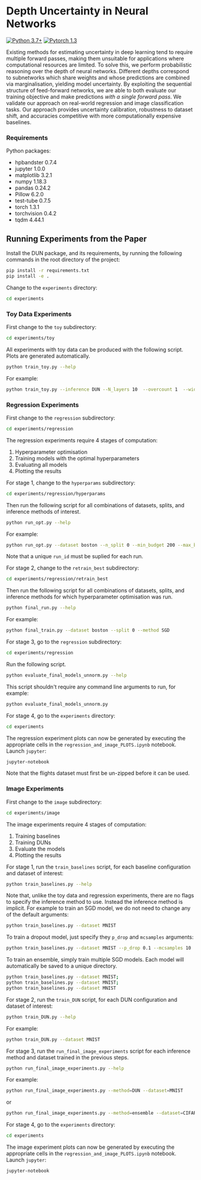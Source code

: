 # Depth Uncertainty in Neural Networks

[![Python 3.7+](https://img.shields.io/badge/python-3.7+-blue.svg)](https://www.python.org/downloads/release/python-376/)
[![Pytorch 1.3](https://img.shields.io/badge/pytorch-1.3.1-blue.svg)](https://pytorch.org/)

Existing methods for estimating uncertainty in deep learning tend to require multiple forward passes, making them unsuitable for applications where computational resources are limited. To solve this, we perform probabilistic reasoning over the depth of neural networks. Different depths correspond to subnetworks which share weights and whose predictions are combined via marginalisation, yielding model uncertainty. By exploiting the sequential structure of feed-forward networks, we are able to both evaluate our training objective and make predictions *with a single forward pass*. We validate our approach on real-world regression and image classification tasks. Our approach provides uncertainty calibration, robustness to dataset shift, and accuracies competitive with more computationally expensive baselines. 

### Requirements
Python packages:
* hpbandster 0.7.4
* jupyter 1.0.0
* matplotlib 3.2.1
* numpy 1.18.3
* pandas 0.24.2
* Pillow 6.2.0
* test-tube 0.7.5
* torch 1.3.1
* torchvision 0.4.2
* tqdm 4.44.1

## Running Experiments from the Paper

Install the DUN package, and its requirements, by running the following commands in the root directory of the project:

```bash
pip install -r requirements.txt
pip install -e .
```

Change to the `experiments` directory:
```bash
cd experiments
```

### Toy Data Experiments

First change to the `toy` subdirectory:

```bash
cd experiments/toy
```

All experiments with toy data can be produced with the following script. Plots are generated automatically.

```bash
python train_toy.py --help
```

For example:

```bash
python train_toy.py --inference DUN --N_layers 10  --overcount 1  --width 100  --n_epochs 1000 --dataset wiggle --lr 0.001 --wd 0.0001
```

### Regression Experiments

First change to the `regression` subdirectory:

```bash
cd experiments/regression
```

The regression experiments require 4 stages of computation:
1. Hyperparameter optimisation
2. Training models with the optimal hyperparameters
3. Evaluating all models
4. Plotting the results

For stage 1, change to the `hyperparams` subdirectory:

```bash
cd experiments/regression/hyperparams
```

Then run the following script for all combinations of datasets, splits, and inference methods of interest.

```bash
python run_opt.py --help
```

For example:

```bash
python run_opt.py --dataset boston --n_split 0 --min_budget 200 --max_budget 2000 --early_stop 200 --n_iterations 20 --run_id 0 --method SGD 
```

Note that a unique `run_id` must be suplied for each run.

For stage 2, change to the `retrain_best` subdirectory:

```bash
cd experiments/regression/retrain_best
```

Then run the following script for all combinations of datasets, splits, and inference methods for which hyperparameter optimisation was run.

```bash
python final_run.py --help
```

For example:

```bash
python final_train.py --dataset boston --split 0 --method SGD
```

For stage 3, go to the `regression` subdirectory:

```bash
cd experiments/regression
```

Run the following script.

```bash
python evaluate_final_models_unnorm.py --help
```

This script shouldn't require any command line arguments to run, for example:

```bash
python evaluate_final_models_unnorm.py
```

For stage 4, go to the `experiments` directory:

```bash
cd experiments
```

The regression experiment plots can now be generated by executing the appropriate cells in the `regression_and_image_PLOTS.ipynb` notebook. Launch `jupyter`:

```bash
jupyter-notebook
```

Note that the flights dataset must first be un-zipped before it can be used.

### Image Experiments

First change to the `image` subdirectory:

```bash
cd experiments/image
```

The image experiments require 4 stages of computation:
1. Training baselines
2. Training DUNs
3. Evaluate the models
4. Plotting the results

For stage 1, run the `train_baselines` script, for each baseline configuration and dataset of interest:

```bash
python train_baselines.py --help
```

Note that, unlike the toy data and regression experiments, there are no flags to specify the inference method to use. Instead the inference method is implicit. For example to train an SGD model, we do not need to change any of the default arguments:

```bash
python train_baselines.py --dataset MNIST
```

To train a dropout model, just specify they `p_drop` and `mcsamples` arguments:

```bash
python train_baselines.py --dataset MNIST --p_drop 0.1 --mcsamples 10
```

To train an ensemble, simply train multiple SGD models. Each model will automatically be saved to a unique directory. 

```bash
python train_baselines.py --dataset MNIST; 
python train_baselines.py --dataset MNIST; 
python train_baselines.py --dataset MNIST
```

For stage 2, run the `train_DUN` script, for each DUN configuration and dataset of interest:

```bash
python train_DUN.py --help
```

For example:

```bash
python train_DUN.py --dataset MNIST
```

For stage 3, run the `run_final_image_experiments` script for each inference method and dataset trained in the previous steps.

```bash
python run_final_image_experiments.py --help
```

For example:

```bash
python run_final_image_experiments.py --method=DUN --dataset=MNIST
```

or 

```bash
python run_final_image_experiments.py --method=ensemble --dataset=CIFAR10
```

For stage 4, go to the `experiments` directory:

```bash
cd experiments
```

The image experiment plots can now be generated by executing the appropriate cells in the `regression_and_image_PLOTS.ipynb` notebook. Launch `jupyter`:

```bash
jupyter-notebook
```
